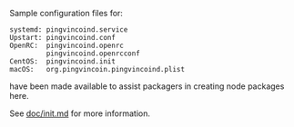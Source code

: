 Sample configuration files for:
```
systemd: pingvincoind.service
Upstart: pingvincoind.conf
OpenRC:  pingvincoind.openrc
         pingvincoind.openrcconf
CentOS:  pingvincoind.init
macOS:   org.pingvincoin.pingvincoind.plist
```
have been made available to assist packagers in creating node packages here.

See [doc/init.md](../../doc/init.md) for more information.
